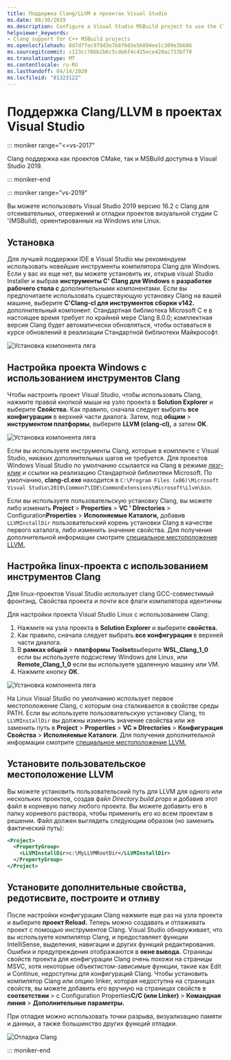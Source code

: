 ```yaml
---
title: Поддержка Clang/LLVM в проектах Visual Studio
ms.date: 08/30/2019
ms.description: Configure a Visual Studio MSBuild project to use the Clang/LLVM toolchain.
helpviewer_keywords:
- Clang support for C++ MSBuild projects
ms.openlocfilehash: 8d7d7fec979d3e7b8f665e56094ee1c309e3b686
ms.sourcegitcommit: c123cc76bb2b6c5cde6f4c425ece420ac733bf70
ms.translationtype: MT
ms.contentlocale: ru-RU
ms.lasthandoff: 04/14/2020
ms.locfileid: "81323122"
---
```

# <a name="clangllvm-support-in-visual-studio-projects"></a>Поддержка Clang/LLVM в проектах Visual Studio

::: moniker range="<=vs-2017"

Clang поддержка как проектов CMake, так и MSBuild доступна в Visual Studio 2019.

::: moniker-end

::: moniker range="vs-2019"

Вы можете использовать Visual Studio 2019 версию 16.2 с Clang для отсеивательных, отвержений и отладки проектов визуальной студии C '(MSBuild), ориентированных на Windows или Linux.

## <a name="install"></a>Установка

Для лучшей поддержки IDE в Visual Studio мы рекомендуем использовать новейшие инструменты компилятора Clang для Windows. Если у вас их еще нет, вы можете установить их, открыв visual Studio Installer и выбрав **инструменты C' Clang для Windows** в **разработке рабочего стола с** дополнительными компонентами. Если вы предпочитаете использовать существующую установку Clang на вашей машине, выберите **C'Clang-cl для инструментов сборки v142.** дополнительный компонент. Стандартная библиотека Microsoft C е в настоящее время требует по крайней мере Clang 8.0.0; комплектная версия Clang будет автоматически обновляться, чтобы оставаться в курсе обновлений в реализации Стандартной библиотеки Майкрософт.

![Установка компонента ляга](media/clang-install-vs2019.png)

## <a name="configure-a-windows-project-to-use-clang-tools"></a>Настройка проекта Windows с использованием инструментов Clang

Чтобы настроить проект Visual Studio, чтобы использовать Clang, нажмите правой кнопкой мыши на узло проекта в **Solution Explorer** и выберите **Свойства.** Как правило, сначала следует выбрать **все конфигурации** в верхней части диалога. Затем, под **общим** > **инструментом платформы**, выберите **LLVM (clang-cl),** а затем **OK**.

![Установка компонента ляга](media/clang-msbuild-prop-page.png)

Если вы используете инструменты Clang, которые в комплекте с Visual Studio, никаких дополнительных шагов не требуется. Для проектов Windows Visual Studio по умолчанию ссылается на Clang в режиме [лязг-клик](https://llvm.org/devmtg/2014-04/PDFs/Talks/clang-cl.pdf) и ссылки на реализацию Стандартной библиотеки Microsoft. По умолчанию, **clang-cl.exe** находится в `C:\Program Files (x86)\Microsoft Visual Studio\2019\Common7\IDE\CommonExtensions\Microsoft\Llvm\bin`.

Если вы используете пользовательскую установку Clang, вы можете либо изменить **Project** > **Properties** > **VC ' DIrectories** > Configuration**Properties** > **Исполняемые Каталоги,** добавив `LLVMInstallDir` пользовательский корень установки Clang в качестве первого каталога, либо изменить значение свойства. Для получения дополнительной информации смотрите [специальное местоположение LLVM.](#custom_llvm_location)

## <a name="configure-a-linux-project-to-use-clang-tools"></a>Настройка linux-проекта с использованием инструментов Clang

Для linux-проектов Visual Studio использует clang GCC-совместимый фронтэнд. Свойства проекта и почти все флаги компилятора идентичны

Для настройки проекта Visual Studio Linux с использованием Clang:

1. Нажмите на узла проекта в **Solution Explorer** и выберите **свойства.**
1. Как правило, сначала следует выбрать **все конфигурации** в верхней части диалога.
1. В **рамках общей** > **платформы Toolset**выберите **WSL_Clang_1_0** если вы используете подсистему Windows для Linux, или **Remote_Clang_1_0** если вы используете удаленную машину или VM.
1. Нажмите кнопку **ОК**.

![Установка компонента ляга](media/clang-msbuild-prop-page.png)

На Linux Visual Studio по умолчанию использует первое местоположение Clang, с которым она сталкивается в свойстве среды PATH. Если вы используете пользовательскую установку Clang, то `LLVMInstallDir` вы должны изменить значение свойства или же заменить путь в **Project** > **Properties** > **VC » DIrectories** > **Конфигурация Свойства** > **Исполняемые Каталоги**. Для получения дополнительной информации смотрите [специальное местоположение LLVM.](#custom_llvm_location)

## <a name="set-a-custom-llvm-location"></a><a name="custom_llvm_location"></a>Установите пользовательское местоположение LLVM

Вы можете установить пользовательский путь для LLVM для одного или нескольких проектов, создав файл *Directory.build.props* и добавив этот файл в корневую папку любого проекта. Вы можете добавить его в папку корневого раствора, чтобы применить его ко всем проектам в решении. Файл должен выглядеть следующим образом (но заменить фактический путь):

```xml
<Project>
  <PropertyGroup>
    <LLVMInstallDir>c:\MyLLVMRootDir</LLVMInstallDir>
  </PropertyGroup>
</Project>
```

## <a name="set-additional-properties-edit-build-and-debug"></a>Установите дополнительные свойства, редотисвите, построите и отливу

После настройки конфигурации Clang нажмите еще раз на узла проекта и выберите **проект Reload.** Теперь можно создавать и отлаживать проект с помощью инструментов Clang. Visual Studio обнаруживает, что вы используете компилятор Clang, и предоставляет функции IntelliSense, выделения, навигации и других функций редактирования. Ошибки и предупреждения отображаются в **окне вывода.** Страницы свойств проекта для конфигурации Clang очень похожи на страницы MSVC, хотя некоторые объектистом-зависимые функции, такие как Edit и Continue, недоступны для конфигураций Clang. Чтобы установить компилятор Clang или опцию linker, которая недоступна на страницах свойств, вы можете добавить его вручную на страницах свойств в **соответствии** > с Configuration Properties**C/C (или Linker)** > **Командная линия** > **Дополнительные параметры.**

При отладке можно использовать точки разрыва, визуализацию памяти и данных, а также большинство других функций отладки.  

![Отладка Clang](media/clang-debug-msbuild.png)

::: moniker-end
